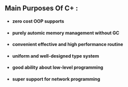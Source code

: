 ## Main Purposes Of C+ :
- #### zero cost OOP supports
- #### purely automic memory management without GC
- #### convenient effective and high performance routine
- #### uniform and well-designed type system
- #### good ability about low-level programming
- #### super support for network programming

